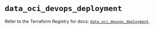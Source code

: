 # `data_oci_devops_deployment`

Refer to the Terraform Registry for docs: [`data_oci_devops_deployment`](https://registry.terraform.io/providers/oracle/oci/7.19.0/docs/data-sources/devops_deployment).
